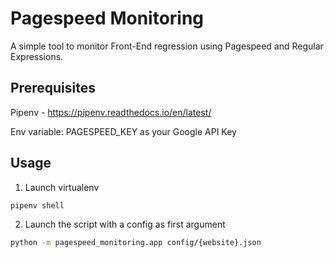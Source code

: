 # Pagespeed Monitoring

A simple tool to monitor Front-End regression using Pagespeed and Regular Expressions.

## Prerequisites
Pipenv - https://pipenv.readthedocs.io/en/latest/

Env variable: PAGESPEED_KEY as your Google API Key
## Usage

1) Launch virtualenv
```bash
pipenv shell
```

2) Launch the script with a config as first argument
```bash
python -m pagespeed_monitoring.app config/{website}.json
```


